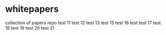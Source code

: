 # whitepapers
collection of papers repo
test 11
test 12
test 13
test 15
test 16
test
test 17
test 18
test 19
test 20
test 21

